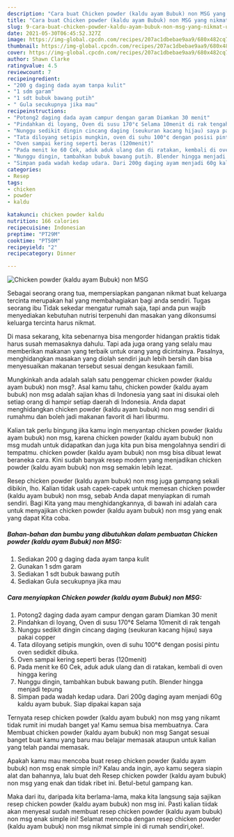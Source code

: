 ```yaml
---
description: "Cara buat Chicken powder (kaldu ayam Bubuk) non MSG yang nikmat Untuk Jualan"
title: "Cara buat Chicken powder (kaldu ayam Bubuk) non MSG yang nikmat Untuk Jualan"
slug: 9-cara-buat-chicken-powder-kaldu-ayam-bubuk-non-msg-yang-nikmat-untuk-jualan
date: 2021-05-30T06:45:52.327Z
image: https://img-global.cpcdn.com/recipes/207ac1dbebae9aa9/680x482cq70/chicken-powder-kaldu-ayam-bubuk-non-msg-foto-resep-utama.jpg
thumbnail: https://img-global.cpcdn.com/recipes/207ac1dbebae9aa9/680x482cq70/chicken-powder-kaldu-ayam-bubuk-non-msg-foto-resep-utama.jpg
cover: https://img-global.cpcdn.com/recipes/207ac1dbebae9aa9/680x482cq70/chicken-powder-kaldu-ayam-bubuk-non-msg-foto-resep-utama.jpg
author: Shawn Clarke
ratingvalue: 4.5
reviewcount: 7
recipeingredient:
- "200 g daging dada ayam tanpa kulit"
- "1 sdm garam"
- "1 sdt bubuk bawang putih"
- " Gula secukupnya jika mau"
recipeinstructions:
- "Potong2 daging dada ayam campur dengan garam Diamkan 30 menit"
- "Pindahkan di loyang, Oven di susu 170°¢ Selama 10menit di rak tengah"
- "Nunggu sedikit dingin cincang daging (seukuran kacang hijau) saya pakai copper"
- "Tata diloyang setipis mungkin, oven di suhu 100°¢ dengan posisi pintu oven sedidkit dibuka."
- "Oven sampai kering seperti beras (120menit)"
- "Pada menit ke 60 Cek, aduk aduk ulang dan di ratakan, kembali di oven hingga kering"
- "Nunggu dingin, tambahkan bubuk bawang putih. Blender hingga menjadi tepung"
- "Simpan pada wadah kedap udara. Dari 200g daging ayam menjadi 60g kaldu ayam bubuk. Siap dipakai kapan saja"
categories:
- Resep
tags:
- chicken
- powder
- kaldu

katakunci: chicken powder kaldu 
nutrition: 166 calories
recipecuisine: Indonesian
preptime: "PT29M"
cooktime: "PT50M"
recipeyield: "2"
recipecategory: Dinner

---
```



![Chicken powder (kaldu ayam Bubuk) non MSG](https://img-global.cpcdn.com/recipes/207ac1dbebae9aa9/680x482cq70/chicken-powder-kaldu-ayam-bubuk-non-msg-foto-resep-utama.jpg)

Sebagai seorang orang tua, mempersiapkan panganan nikmat buat keluarga tercinta merupakan hal yang membahagiakan bagi anda sendiri. Tugas seorang ibu Tidak sekedar mengatur rumah saja, tapi anda pun wajib menyediakan kebutuhan nutrisi terpenuhi dan masakan yang dikonsumsi keluarga tercinta harus nikmat.

Di masa  sekarang, kita sebenarnya bisa mengorder hidangan praktis tidak harus susah memasaknya dahulu. Tapi ada juga orang yang selalu mau memberikan makanan yang terbaik untuk orang yang dicintainya. Pasalnya, menghidangkan masakan yang diolah sendiri jauh lebih bersih dan bisa menyesuaikan makanan tersebut sesuai dengan kesukaan famili. 



Mungkinkah anda adalah salah satu penggemar chicken powder (kaldu ayam bubuk) non msg?. Asal kamu tahu, chicken powder (kaldu ayam bubuk) non msg adalah sajian khas di Indonesia yang saat ini disukai oleh setiap orang di hampir setiap daerah di Indonesia. Anda dapat menghidangkan chicken powder (kaldu ayam bubuk) non msg sendiri di rumahmu dan boleh jadi makanan favorit di hari liburmu.

Kalian tak perlu bingung jika kamu ingin menyantap chicken powder (kaldu ayam bubuk) non msg, karena chicken powder (kaldu ayam bubuk) non msg mudah untuk didapatkan dan juga kita pun bisa mengolahnya sendiri di tempatmu. chicken powder (kaldu ayam bubuk) non msg bisa dibuat lewat beraneka cara. Kini sudah banyak resep modern yang menjadikan chicken powder (kaldu ayam bubuk) non msg semakin lebih lezat.

Resep chicken powder (kaldu ayam bubuk) non msg juga gampang sekali dibikin, lho. Kalian tidak usah capek-capek untuk memesan chicken powder (kaldu ayam bubuk) non msg, sebab Anda dapat menyiapkan di rumah sendiri. Bagi Kita yang mau menghidangkannya, di bawah ini adalah cara untuk menyajikan chicken powder (kaldu ayam bubuk) non msg yang enak yang dapat Kita coba.

<!--inarticleads1-->

##### Bahan-bahan dan bumbu yang dibutuhkan dalam pembuatan Chicken powder (kaldu ayam Bubuk) non MSG:

1. Sediakan 200 g daging dada ayam tanpa kulit
1. Gunakan 1 sdm garam
1. Sediakan 1 sdt bubuk bawang putih
1. Sediakan  Gula secukupnya jika mau




<!--inarticleads2-->

##### Cara menyiapkan Chicken powder (kaldu ayam Bubuk) non MSG:

1. Potong2 daging dada ayam campur dengan garam Diamkan 30 menit
1. Pindahkan di loyang, Oven di susu 170°¢ Selama 10menit di rak tengah
1. Nunggu sedikit dingin cincang daging (seukuran kacang hijau) saya pakai copper
1. Tata diloyang setipis mungkin, oven di suhu 100°¢ dengan posisi pintu oven sedidkit dibuka.
1. Oven sampai kering seperti beras (120menit)
1. Pada menit ke 60 Cek, aduk aduk ulang dan di ratakan, kembali di oven hingga kering
1. Nunggu dingin, tambahkan bubuk bawang putih. Blender hingga menjadi tepung
1. Simpan pada wadah kedap udara. Dari 200g daging ayam menjadi 60g kaldu ayam bubuk. Siap dipakai kapan saja




Ternyata resep chicken powder (kaldu ayam bubuk) non msg yang nikamt tidak rumit ini mudah banget ya! Kamu semua bisa membuatnya. Cara Membuat chicken powder (kaldu ayam bubuk) non msg Sangat sesuai banget buat kamu yang baru mau belajar memasak ataupun untuk kalian yang telah pandai memasak.

Apakah kamu mau mencoba buat resep chicken powder (kaldu ayam bubuk) non msg enak simple ini? Kalau anda ingin, ayo kamu segera siapin alat dan bahannya, lalu buat deh Resep chicken powder (kaldu ayam bubuk) non msg yang enak dan tidak ribet ini. Betul-betul gampang kan. 

Maka dari itu, daripada kita berlama-lama, maka kita langsung saja sajikan resep chicken powder (kaldu ayam bubuk) non msg ini. Pasti kalian tiidak akan menyesal sudah membuat resep chicken powder (kaldu ayam bubuk) non msg enak simple ini! Selamat mencoba dengan resep chicken powder (kaldu ayam bubuk) non msg nikmat simple ini di rumah sendiri,oke!.

